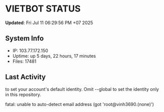 # VIETBOT STATUS
**Updated**: Fri Jul 11 06:29:56 PM +07 2025

## System Info
- IP: 103.77.172.150
- Uptime: up 5 days, 22 hours, 17 minutes
- Files: 17481

## Last Activity

to set your account's default identity.
Omit --global to set the identity only in this repository.

fatal: unable to auto-detect email address (got 'root@vinh3690.(none)')
